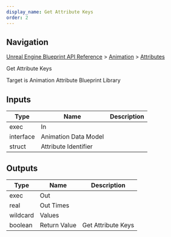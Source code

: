 ```yaml
---
display_name: Get Attribute Keys
order: 2
---
```

## Navigation

[Unreal Engine Blueprint API Reference](https://dev.epicgames.com/documentation/en-us/unreal-engine/BlueprintAPI) > [Animation](https://dev.epicgames.com/documentation/en-us/unreal-engine/BlueprintAPI/Animation) > [Attributes](https://dev.epicgames.com/documentation/en-us/unreal-engine/BlueprintAPI/Animation/Attributes)

Get Attribute Keys

Target is Animation Attribute Blueprint Library

## Inputs

| Type | Name | Description |
| --- | --- | --- |
| exec | In |  |
| interface | Animation Data Model |  |
| struct | Attribute Identifier |  |

## Outputs

| Type | Name | Description |
| --- | --- | --- |
| exec | Out |  |
| real | Out Times |  |
| wildcard | Values |  |
| boolean | Return Value | Get Attribute Keys |
